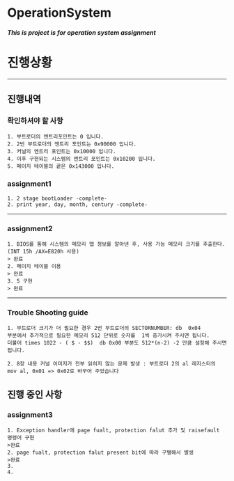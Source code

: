 OperationSystem
===========

##### This is project is for operation system assignment

# 진행상황
-------
## 진행내역

### 확인하셔야 할 사항
```
1. 부트로더의 엔트리포인트는 0 입니다.
2. 2번 부트로더의 엔트리 포인트는 0x90000 입니다.
3. 커널의 엔트리 포인트는 0x10000 입니다.
4. 이후 구현되는 시스템의 엔트리 포인트는 0x10200 입니다.
5. 페이지 테이블의 끝은 0x143000 입니다.
```

### assignment1
```
1. 2 stage bootLoader -complete-
2. print year, day, month, century -complete-
```
---------------------

### assignment2
```
1. BIOS를 통해 시스템의 메모리 맵 정보를 알아낸 후, 사용 가능 메모리 크기를 추출한다. (INT 15h /AX=E820h 사용)
> 완료
2. 페이지 테이블 이용 
> 완료
3. 5 구현
> 완료
```
------------------

### Trouble Shooting guide 
```
1. 부트로더 크기가 더 필요한 경우 2번 부트로더의 SECTORNUMBER:	db	0x04 
부분에서 추가적으로 필요한 메모리 512 단위로 숫자를  1씩 증가시켜 주시면 됩니다.
더불어 times 1022 - ( $ - $$)	db 0x00 부분도 512*(n-2) -2 만큼 설정해 주시면 됩니다.

2. 8장 내용 커널 이미지가 전부 읽히지 않는 문제 발생 : 부트로더 2의 al 레지스터의 mov al, 0x01 => 0x02로 바꾸어 주었습니다

```
## 진행 중인 사항

### assignment3 
```
1. Exception handler에 page fualt, protection falut 추가 및 raisefault 명령어 구현
>완료
2. page fualt, protection falut present bit에 따라 구별해서 발생
>완료
3.
4.
```